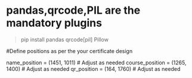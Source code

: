 # pandas,qrcode,PIL are the mandatory plugins

>pip install pandas qrcode[pil] Pillow

#Define positions as per the your certificate design

name_position = (1451, 1011)   # Adjust as needed
course_position = (1265, 1400) # Adjust as needed
qr_position = (164, 1760)  # Adjust as needed
